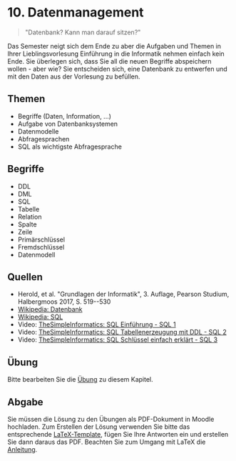 # 10. Datenmanagement

> "Datenbank? Kann man darauf sitzen?"

Das Semester neigt sich dem Ende zu aber die Aufgaben und Themen in Ihrer Lieblingsvorlesung Einführung in die Informatik nehmen einfach kein Ende. Sie überlegen sich, dass Sie all die neuen Begriffe abspeichern wollen - aber wie? Sie entscheiden sich, eine Datenbank zu entwerfen und mit den Daten aus der Vorlesung zu befüllen.

## Themen

  - Begriffe (Daten, Information, ...)
  - Aufgabe von Datenbanksystemen
  - Datenmodelle
  - Abfragesprachen
  - SQL als wichtigste Abfragesprache
## Begriffe

  - DDL
  - DML
  - SQL
  - Tabelle
  - Relation
  - Spalte
  - Zeile
  - Primärschlüssel
  - Fremdschlüssel
  - Datenmodell
## Quellen

  * Herold, et al. "Grundlagen der Informatik", 3. Auflage, Pearson Studium, Halbergmoos 2017, S. 519--530
  * [Wikipedia: Datenbank](https://de.m.wikipedia.org/wiki/Datenbank)
  * [Wikipedia: SQL](https://de.m.wikipedia.org/wiki/SQL)
  * Video: [TheSimpleInformatics: SQL Einführung - SQL 1](https://youtu.be/2goPVJOvJVY)
  * Video: [TheSimpleInformatics: SQL Tabellenerzeugung mit DDL - SQL 2](https://youtu.be/i-W5bos0LlE)
  * Video: [TheSimpleInformatics: SQL Schlüssel einfach erklärt - SQL 3](https://youtu.be/QDmJBSgnUEo)

## Übung

Bitte bearbeiten Sie die [Übung](exercise.md) zu diesem Kapitel.

## Abgabe

Sie müssen die Lösung zu den Übungen als PDF-Dokument in Moodle hochladen. Zum Erstellen der Lösung verwenden Sie bitte das entsprechende [LaTeX-Template](../loesung_template.tex), fügen Sie Ihre Antworten ein und erstellen Sie dann daraus das PDF. Beachten Sie zum Umgang mit LaTeX die [Anleitung](../readme_latex.md).
